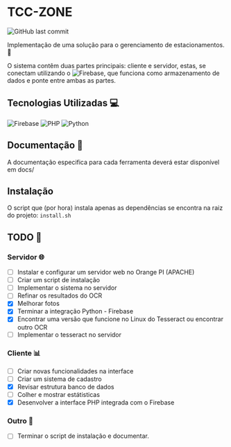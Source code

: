 # TCC-ZONE
![GitHub last commit](https://img.shields.io/github/last-commit/DoutorJP/TCC-ZONE)

Implementação de uma solução para o gerenciamento de estacionamentos. 🚗

O sistema contêm duas partes principais: cliente e servidor, estas, se conectam utilizando o ![Firebase](https://firebase.google.com/?hl=pt-br), que funciona como armazenamento de dados e ponte entre ambas as partes.

## Tecnologias Utilizadas 💻
![Firebase](https://img.shields.io/badge/firebase-a08021?style=for-the-badge&logo=firebase&logoColor=ffcd34)
![PHP](https://img.shields.io/badge/php-%23777BB4.svg?style=for-the-badge&logo=php&logoColor=white)
![Python](https://img.shields.io/badge/python-3670A0?style=for-the-badge&logo=python&logoColor=ffdd54)

## Documentação 📘
A documentação especifica para cada ferramenta deverá estar disponível em docs/

## Instalação
O script que (por hora) instala apenas as dependências se encontra na raiz do projeto: ```install.sh```

## TODO 📝
### Servidor 🌐
 - [ ] Instalar e configurar um servidor web no Orange PI (APACHE)
 - [ ] Criar um script de instalação
 - [ ] Implementar o sistema no servidor
 - [ ] Refinar os resultados do OCR
 - [x] Melhorar fotos
 - [x] Terminar a integração Python - Firebase
 - [x] Encontrar uma versão que funcione no Linux do Tesseract ou encontrar outro OCR
 - [ ] Implementar o tesseract no servidor 

### Cliente 📊
 - [ ] Criar novas funcionalidades na interface
 - [ ] Criar um sistema de cadastro
 - [x] Revisar estrutura banco de dados
 - [ ] Colher e mostrar estátisticas
 - [x] Desenvolver a interface PHP integrada com o Firebase

### Outro 📡
 - [ ] Terminar o script de instalação e documentar.
